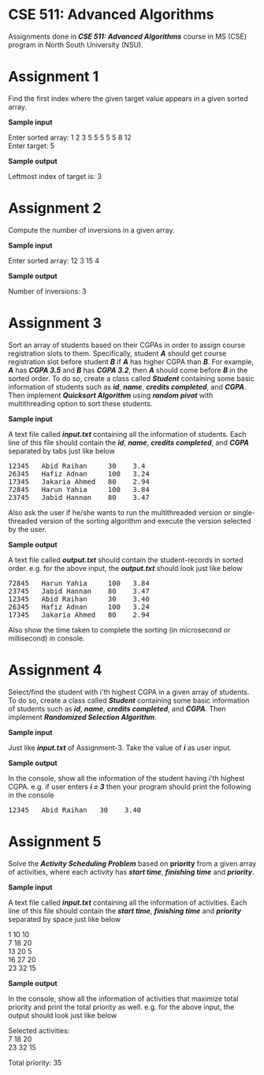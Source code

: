 # CSE 511: Advanced Algorithms
Assignments done in **_CSE 511: Advanced Algorithms_** course in MS (CSE) program in North South University (NSU).

# Assignment 1
Find the first index where the given target value appears in a given sorted array.

**Sample input**

Enter sorted array: 1 2 3 5 5 5 5 5 8 12  
Enter target: 5

**Sample output**

Leftmost index of target is: 3

# Assignment 2
Compute the number of inversions in a given array.

**Sample input**

Enter sorted array: 12 3 15 4

**Sample output**

Number of inversions: 3

# Assignment 3
Sort an array of students based on their CGPAs in order to assign course registration slots to them. Specifically, student **_A_** should get course registration slot before student **_B_** if **_A_** has higher CGPA than **_B_**.
For example, **_A_** has **_CGPA 3.5_** and **_B_** has **_CGPA 3.2_**, then **_A_** should come before **_B_** in the sorted order.
To do so, create a class called **_Student_** containing some basic information of students such as **_id_**, **_name_**, **_credits completed_**, and **_CGPA_**. Then implement **_Quicksort Algorithm_** using **_random pivot_** with multithreading option to sort these students.

**Sample input**

A text file called **_input.txt_** containing all the information of students. Each line of this file should contain the **_id_**, **_name_**, **_credits completed_**, and **_CGPA_** separated by tabs just like below

<pre>
12345   Abid Raihan     30    3.4
26345   Hafiz Adnan     100   3.24
17345   Jakaria Ahmed   80    2.94
72845   Harun Yahia     100   3.84
23745   Jabid Hannan    80    3.47
</pre>

Also ask the user if he/she wants to run the multithreaded version or single-threaded version of the sorting algorithm and execute the version selected by the user.

**Sample output**

A text file called **_output.txt_** should contain the student-records in sorted order. e.g. for the above input, the **_output.txt_** should look just like below

<pre>
72845   Harun Yahia     100   3.84
23745   Jabid Hannan    80    3.47
12345   Abid Raihan     30    3.40
26345   Hafiz Adnan     100   3.24
17345   Jakaria Ahmed   80    2.94
</pre>

Also show the time taken to complete the sorting (in microsecond or millisecond) in console.

# Assignment 4
Select/find the student with i'th highest CGPA in a given array of students. To do so, create a class called **_Student_** containing some basic information of students such as **_id_**, **_name_**, **_credits completed_**, and **_CGPA_**. Then implement **_Randomized Selection Algorithm_**.

**Sample input**

Just like **_input.txt_** of Assignment-3. Take the value of **_i_** as user input.

**Sample output**

In the console, show all the information of the student having i'th highest CGPA. e.g. if user enters **_i = 3_** then your program should print the following in the console

<pre>
12345   Abid Raihan   30    3.40
</pre>

# Assignment 5
Solve the **_Activity Scheduling Problem_** based on **priority** from a given array of activities, where each activity has **_start time_**, **_finishing time_** and **_priority_**.

**Sample input**

A text file called **_input.txt_** containing all the information of activities. Each line of this file should contain the **_start time_**, **_finishing time_** and **_priority_** separated by space just like below

1 10 10  
7 18 20  
13 20 5  
16 27 20  
23 32 15  

**Sample output**

In the console, show all the information of activities that maximize total priority and print the total priority as well. e.g. for the above input, the output should look just like below

Selected activities:  
7 18 20  
23 32 15  

Total priority: 35  
